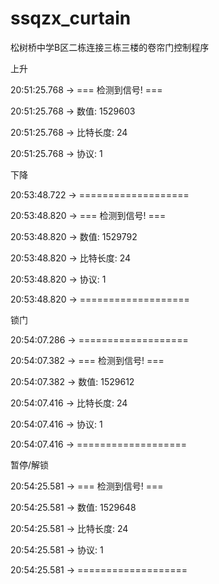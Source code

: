 # ssqzx_curtain
松树桥中学B区二栋连接三栋三楼的卷帘门控制程序

上升

20:51:25.768 -> === 检测到信号! ===

20:51:25.768 -> 数值: 1529603

20:51:25.768 -> 比特长度: 24

20:51:25.768 -> 协议: 1

下降

20:53:48.722 -> ===================

20:53:48.820 -> === 检测到信号! ===

20:53:48.820 -> 数值: 1529792

20:53:48.820 -> 比特长度: 24

20:53:48.820 -> 协议: 1

20:53:48.820 -> ===================

锁门

20:54:07.286 -> ===================

20:54:07.382 -> === 检测到信号! ===

20:54:07.382 -> 数值: 1529612

20:54:07.416 -> 比特长度: 24

20:54:07.416 -> 协议: 1

20:54:07.416 -> ===================

暂停/解锁

20:54:25.581 -> === 检测到信号! ===

20:54:25.581 -> 数值: 1529648

20:54:25.581 -> 比特长度: 24

20:54:25.581 -> 协议: 1

20:54:25.581 -> ===================
